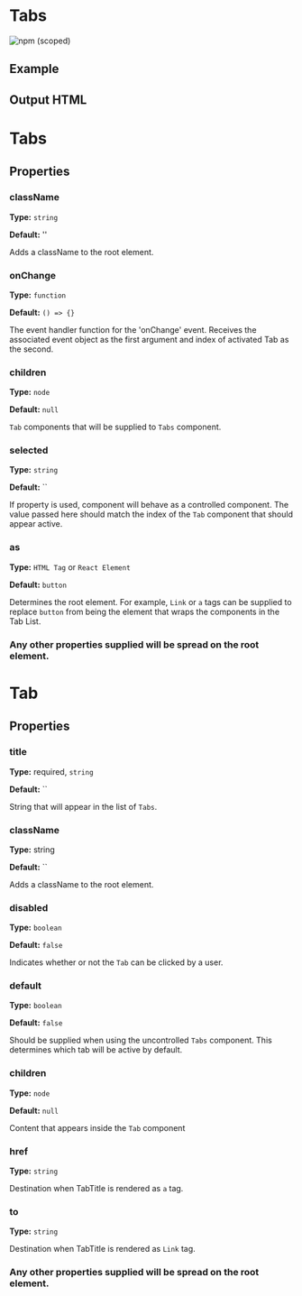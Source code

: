 # Tabs

![npm (scoped)](https://img.shields.io/npm/v/@leafygreen-ui/tabs.svg)

## Example

<!-- Will update once the component is finalized -->

## Output HTML

<!-- Will update once the component is finalized -->

# Tabs

## Properties

### className

**Type:** `string`

**Default:** ''

Adds a className to the root element.

### onChange

**Type:** `function`

**Default:** `() => {}`

The event handler function for the 'onChange' event. Receives the associated event object as the first argument and index of activated Tab as the second.

### children

**Type:** `node`

**Default:** `null`

`Tab` components that will be supplied to `Tabs` component.

### selected

**Type:** `string`

**Default:** ``

If property is used, component will behave as a controlled component. The value passed here should match the index of the `Tab` component that should appear active.

### as

**Type:** `HTML Tag` or `React Element`

**Default:** `button`

Determines the root element. For example, `Link` or `a` tags can be supplied to replace `button` from being the element that wraps the components in the Tab List.

### Any other properties supplied will be spread on the root element.

# Tab

## Properties

### title

**Type:** required, `string`

**Default:** ``

String that will appear in the list of `Tabs`.

### className

**Type:** string

**Default:** ``

Adds a className to the root element.

### disabled

**Type:** `boolean`

**Default:** `false`

Indicates whether or not the `Tab` can be clicked by a user.

### default

**Type:** `boolean`

**Default:** `false`

Should be supplied when using the uncontrolled `Tabs` component. This determines which tab will be active by default.

### children

**Type:** `node`

**Default:** `null`

Content that appears inside the `Tab` component

### href

**Type:** `string`

Destination when TabTitle is rendered as `a` tag.

### to

**Type:** `string`

Destination when TabTitle is rendered as `Link` tag.

### Any other properties supplied will be spread on the root element.
